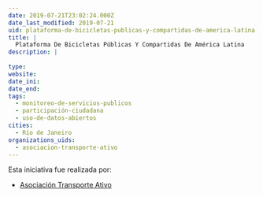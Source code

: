 ```yaml
---
date: 2019-07-21T23:02:24.000Z
date_last_modified: 2019-07-21
uid: plataforma-de-bicicletas-publicas-y-compartidas-de-america-latina
title: |
  Plataforma De Bicicletas Públicas Y Compartidas De América Latina
description: |
  
type: 
website: 
date_ini: 
date_end: 
tags:
  - monitoreo-de-servicios-publicos
  - participación-ciudadana
  - uso-de-datos-abiertos
cities: 
  - Río de Janeiro
organizations_uids:
  - asociacion-transporte-ativo
---
```


Esta iniciativa fue realizada por:

- [Asociación Transporte Ativo](/organizaciones/asociacion-transporte-ativo)
